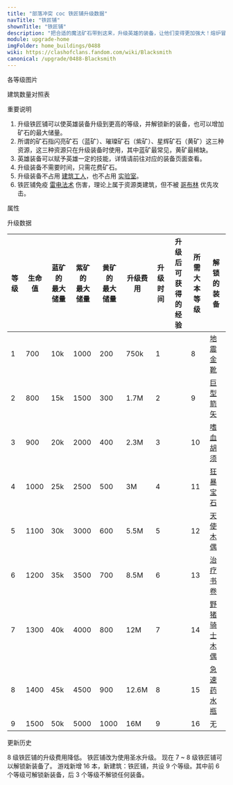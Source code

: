 ```yaml
---
title: "部落冲突 coc 铁匠铺升级数据"
navTitle: "铁匠铺"
shownTitle: "铁匠铺"
description: "把合适的魔法矿石带到这来，升级英雄的装备，让他们变得更加强大！熔炉冒出的烟可用于熏制美味的牛腩，虽然这并不健康。"
module: upgrade-home
imgFolder: home_buildings/0488
wiki: https://clashofclans.fandom.com/wiki/Blacksmith
canonical: /upgrade/0488-Blacksmith
---
```


<UnitInfo :folder="$frontmatter.imgFolder" imgSrc="Blacksmith9.png" :imgAlt="$frontmatter.navTitle" :description="$frontmatter.description" :isSmallImg="true" />

<SmallTitle>各等级图片</SmallTitle>

<Panel>
    <UnitImgGroup :folder="$frontmatter.imgFolder">
        <UnitImg imgTitle="1 - 2 级" imgSrc="Blacksmith1.png" />
        <UnitImg imgTitle="3 - 4 级" imgSrc="Blacksmith3.png" />
        <UnitImg imgTitle="5 - 6 级" imgSrc="Blacksmith5.png" />
        <UnitImg imgTitle="7 - 8 级" imgSrc="Blacksmith7.png" />
        <UnitImg imgTitle="9 级" imgSrc="Blacksmith9.png" />
    </UnitImgGroup>
</Panel>

<SmallTitle>建筑数量对照表</SmallTitle>

<BuildingNum>
    <BuildingNumRow title="大本等级" num="1 - 7, 8 - 17" />
    <BuildingNumRow title="建筑数量" num="    0,      1" />
</BuildingNum>

<SmallTitle>重要说明</SmallTitle>

1. 升级铁匠铺可以使英雄装备升级到更高的等级，并解锁新的装备，也可以增加矿石的最大储量。
2. 所谓的矿石指闪亮矿石（蓝矿）、璀璨矿石（紫矿）、星辉矿石（黄矿）这三种资源，这三种资源只在升级装备时使用，其中蓝矿最常见，黄矿最稀缺。
3. 英雄装备可以赋予英雄一定的技能，详情请前往对应的装备页面查看。
4. 升级装备不需要时间，只需花费矿石。
5. 升级装备不占用 [建筑工人](/upgrade/0500-Builders-Hut)，也不占用 [实验室](/upgrade/0483-Laboratory)。
6. 铁匠铺免疫 [雷电法术](/upgrade/0100-Lightning-Spell) 伤害，理论上属于资源类建筑，但不被 [哥布林](/upgrade/0003-Goblin) 优先攻击。

<SmallTitle>属性</SmallTitle>

<UnitProperties>
    <UnitProperty pKey="占地面积" pValue="3×3" />
    <UnitProperty pKey="判定面积" pValue="2×2" :isJudgeSquare="true" />
</UnitProperties>

<SmallTitle>升级数据</SmallTitle>

<script setup>
const tableExtraInfo = [
    {
        "column": 2,
        "type": "number",
        "icon": "Shiny_Ore",
        "noGoldPass": true
    },
    {
        "column": 3,
        "type": "number",
        "icon": "Glowy_Ore",
        "noGoldPass": true
    },
    {
        "column": 4,
        "type": "number",
        "icon": "Starry_Ore",
        "noGoldPass": true
    },
    {
        "column": 5,
        "type": "cost",
        "gpClass": "building",
        "icon": "Elixir"
    },
    {
        "column": 6,
        "type": "time",
        "gpClass": "building"
    },
    {
        "column": 7,
        "type": "exp",
        "icon": "Exp"
    }
];
</script>

<UnitTable :tableExtraInfo="tableExtraInfo">

| 等级 |  生命值 |蓝矿的<br>最大储量|紫矿的<br>最大储量|黄矿的<br>最大储量|  升级费用 | 升级时间 |升级后可<br>获得的经验|所需<br>大本等级| 解锁的装备 |
| ---- |   ---- |        ---      |        ---      |       ---      |    ---   |   ---   |         ---         |      ---      |    ---    |
|   1  |   700  |        10k      |       1000      |       200      |   750k   |    1    |                     |        8      |<a href="/upgrade/0702-Earthquake-Boots">地震金靴</a>|
|   2  |   800  |        15k      |       1500      |       300      |   1.7M   |    2    |                     |        9      |<a href="/upgrade/0742-Giant-Arrow">巨型箭矢</a>|
|   3  |   900  |        20k      |       2000      |       400      |   2.3M   |    3    |                     |       10      |<a href="/upgrade/0703-Vampstache">嗜血胡须</a>|
|   4  |  1000  |        25k      |       2500      |       500      |     3M   |    4    |                     |       11      |<a href="/upgrade/0782-Rage-Gem">狂暴宝石</a>|
|   5  |  1100  |        30k      |       3000      |       600      |   5.5M   |    5    |                     |       12      |<a href="/upgrade/0743-Healer-Puppet">天使木偶</a>|
|   6  |  1200  |        35k      |       3500      |       700      |   8.5M   |    6    |                     |       13      |<a href="/upgrade/0783-Healing-Tome">治疗书卷</a>|
|   7  |  1300  |        40k      |       4000      |       800      |    12M   |    7    |                     |       14      |<a href="/upgrade/07c2-Hog-Rider-Puppet">野猪骑士木偶</a>|
|   8  |  1400  |        45k      |       4500      |       900      |  12.6M   |    8    |                     |       15      |<a href="/upgrade/07c3-Haste-Vial">急速药水瓶</a>|
|   9  |  1500  |        50k      |       5000      |      1000      |    16M   |    9    |                     |       16      |     无    |
</UnitTable>

<SmallTitle>更新历史</SmallTitle>

<Timeline>
    <TimelineItem date="2024/11/25">  
        <TimelineRow>8 级铁匠铺的升级费用降低。</TimelineRow>
    </TimelineItem>
    <TimelineItem date="2024/02/27">
        <TimelineRow>铁匠铺改为使用圣水升级。</TimelineRow>
        <TimelineRow>现在 7 ~ 8 级铁匠铺可以解锁新装备了。</TimelineRow>
    </TimelineItem>
    <TimelineItem date="2023/12/12">
        <TimelineRow>游戏新增 16 本，新建筑：铁匠铺，共设 9 个等级。其中前 6 个等级可解锁新装备，后 3 个等级不解锁任何装备。</TimelineRow>
    </TimelineItem>
    <TimelineItem :historyBottom="true" />
</Timeline>